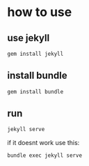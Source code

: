 # how to use

## use jekyll
```bash
gem install jekyll
```
## install bundle
```bash
gem install bundle
```
## run
```bash
jekyll serve
```
if it doesnt work use this:
```bash
bundle exec jekyll serve
```